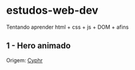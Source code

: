 # estudos-web-dev

Tentando aprender html + css + js + DOM + afins

## 1 - Hero animado

Origem: [Cyphr](https://www.cyphr.studio/)

